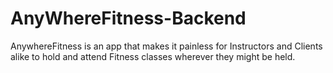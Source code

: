 # AnyWhereFitness-Backend
AnywhereFitness is an app that makes it painless for Instructors and Clients alike to hold and attend Fitness classes wherever they might be held.
